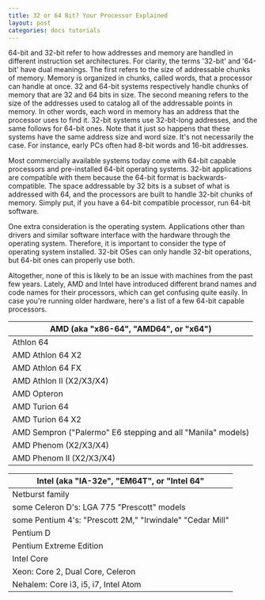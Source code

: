 ```yaml
---
title: 32 or 64 Bit? Your Processor Explained
layout: post
categories: docs tutorials
---
```


64-bit and 32-bit refer to how addresses and memory are handled in different
instruction set architectures. For clarity, the terms '32-bit' and '64-bit'
have dual meanings. The first refers to the size of addressable chunks of
memory. Memory is organized in chunks, called words, that a processor can
handle at once. 32 and 64-bit systems respectively handle chunks of memory that
are 32 and 64 bits in size. The second meaning refers to the size of the
addresses used to catalog all of the addressable points in memory. In other
words, each word in memory has an address that the processor uses to find it.
32-bit systems use 32-bit-long addresses, and the same follows for 64-bit ones.
Note that it just so happens that these systems have the same address size and
word size. It's not necessarily the case. For instance, early PCs often had
8-bit words and 16-bit addresses.  

Most commercially available systems today come with 64-bit capable processors
and pre-installed 64-bit operating systems. 32-bit applications are compatible
with them because the 64-bit format is backwards-compatible. The space
addressable by 32 bits is a subset of what is addressed with 64, and the
processors are built to handle 32-bit chunks of memory. Simply put, if you have
a 64-bit compatible processor, run 64-bit software.  

One extra consideration is the operating system. Applications other than
drivers and similar software interface with the hardware through the operating
system. Therefore, it is important to consider the type of operating system
installed. 32-bit OSes can only handle 32-bit operations, but 64-bit ones can
properly use both.  

Altogether, none of this is likely to be an issue with machines from the past
few years. Lately, AMD and Intel have introduced different brand names and code
names for their processors, which can get confusing quite easily. In case
you're running older hardware, here's a list of a few 64-bit capable
processors.

<div class="col-md-6"> 
<table class="table"> 
  <thead>
    <tr>
      <th><strong>AMD</strong> (aka "x86-64", "AMD64", or "x64")</th>
    </tr>
  </thead>
  <tbody>
    <tr><td> Athlon 64 </td></tr>
    <tr><td> AMD Athlon 64 X2 </td></tr>
    <tr><td> AMD Athlon 64 FX </td></tr>
    <tr><td> AMD Athlon II (X2/X3/X4) </td></tr>
    <tr><td> AMD Opteron </td></tr>
    <tr><td> AMD Turion 64 </td></tr>
    <tr><td> AMD Turion 64 X2 </td></tr>
    <tr><td> AMD Sempron ("Palermo" E6 stepping and all "Manila" models) </td></tr>
    <tr><td> AMD Phenom (X2/X3/X4) </td></tr>
    <tr><td> AMD Phenom II (X2/X3/X4) </td></tr>
  </tbody>
</table>
</div>

<div class="col-md-6">  
<table class="table"> 
  <thead>
    <tr>
      <th><strong>Intel</strong> (aka "IA-32e", "EM64T", or "Intel 64"</th>
    </tr>
  </thead>
  <tbody>
    <tr><td> Netburst family </td></tr>
    <tr><td> some Celeron D's: LGA 775 "Prescott" models </td></tr>
    <tr><td> some Pentium 4's: "Prescott 2M," "Irwindale" "Cedar Mill" </td></tr>
    <tr><td> Pentium D </td></tr>
    <tr><td> Pentium Extreme Edition </td></tr>
    <tr><td> Intel Core </td></tr>
    <tr><td> Xeon: Core 2, Dual Core, Celeron </td></tr>
    <tr><td> Nehalem: Core i3, i5, i7, Intel Atom </td></tr>
  </tbody>
</table>
</div>
